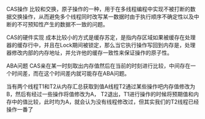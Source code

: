 CAS操作
比较和交换，原子操作的一种，用于在多线程编程中实现不被打断的数据交换操作，从而避免多个线程同时改写某一数据时由于执行顺序不确定性以及中断的不可预知性产生的数据不一致的问题。

CAS的硬件实现
成本比较小的方式是缓存苏定，是指内存区域如果被缓存在处理器的缓存行中，并且在Lock期间被锁定，那么当它执行操作写回到内存是，处理器修改内部的内存地址，并允许他的缓存一致性来保证操作的原子性。

ABA问题
CAS亲在某一时刻取出内存值然后在当前的时刻进行比较，中间存在一个时间差，而在这个时间差内就可能存在ABA问题。

当有两个线程T1和T2从内存汇总获取到值A线程T2通过某些操作吧内存值修改为B，然后有经过一些操作将值修改为A， T2退出，T1进行操作的时候将预期值和内存中的值比较，此时均为A，就会认为没有线程修改过，但其实我们的T2线程已经操作一番了
